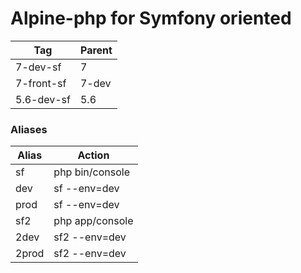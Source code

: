 # Alpine-php for Symfony oriented

|   Tag      | Parent |
|------------|--------|
| 7-dev-sf   | 7      |
| 7-front-sf | 7-dev  |
| 5.6-dev-sf | 5.6    |

### Aliases

| Alias  | Action           |
|--------|------------------|
|  sf    |  php bin/console |
|  dev   |  sf --env=dev    |
|  prod  |  sf --env=dev    |
|  sf2   |  php app/console |
|  2dev  |  sf2 --env=dev   |
|  2prod |  sf2 --env=dev   |
